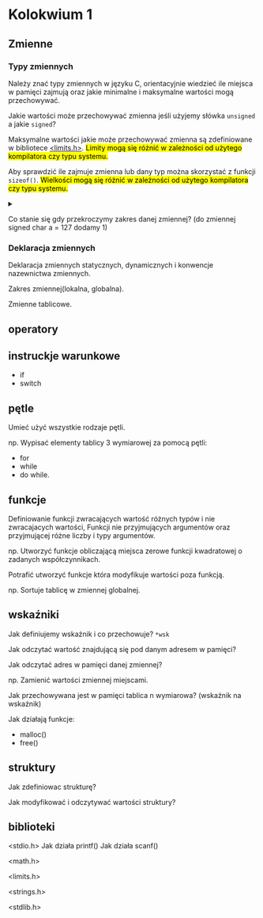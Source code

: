 # Kolokwium 1
## Zmienne
### Typy zmiennych
Należy znać typy zmiennych w języku C, orientacyjnie wiedzieć ile miejsca w pamięci zajmują oraz jakie minimalne i maksymalne wartości mogą przechowywać.

Jakie wartości może przechowywać zmienna jeśli użyjemy słówka `unsigned` a jakie `signed`?

Maksymalne wartości jakie może przechowywać zmienna są zdefiniowane w bibliotece [<limits.h>](https://learn.microsoft.com/en-us/cpp/c-language/cpp-integer-limits?view=msvc-170). <mark>Limity mogą się różnić w zależności od użytego kompilatora czy typu systemu.</mark>

Aby sprawdzić ile zajmuje zmienna lub dany typ można skorzystać z funkcji `sizeof()`. <mark>Wielkości mogą się różnić w zależności od użytego kompilatora czy typu systemu.</mark>

<details>
<summary></summary>

```c
#include <limits.h>
#include <stdio.h>

int main(int argc, char const *argv[])
{
    printf("Ilosc bitow w bajcie: %i\n",CHAR_BIT);
    double a = 10.543;
    printf("Ilosc bajtow jaka zajmuje zmienna a = %d\n", sizeof(a));

    printf("Ilosc bajtow jakie zajmuje typ char = %d", sizeof(char));
    return 0;
}
```

```bash
Ilosc bitow w bajcie: 8
Ilosc bajtow jaka zajmuje zmienna a = 8
Ilosc bajtow jakie zajmuje typ char = 1
```

</details>

Co stanie się gdy przekroczymy zakres danej zmiennej? (do zmiennej signed char a = 127 dodamy 1)

### Deklaracja zmiennych

Deklaracja zmiennych statycznych, dynamicznych i konwencje nazewnictwa zmiennych.

Zakres zmiennej(lokalna, globalna).

Zmienne tablicowe.

## operatory



## instruckje warunkowe

- if
- switch

## pętle

Umieć użyć wszystkie rodzaje pętli.

np. Wypisać elementy tablicy 3 wymiarowej za pomocą pętli:
- for
- while
- do while.

## funkcje

Definiowanie funkcji zwracających wartość różnych typów i nie zwracajacych wartości, Funkcji nie przyjmujących argumentów oraz przyjmującej różne liczby i typy argumentów.

np. Utworzyć funkcje obliczającą miejsca zerowe funkcji kwadratowej o zadanych współczynnikach.

Potrafić utworzyć funkcje która modyfikuje wartości poza funkcją.

np. Sortuje tablicę w zmiennej globalnej.

## wskaźniki

Jak definiujemy wskaźnik i co przechowuje? `*wsk`

Jak odczytać wartość znajdującą się pod danym adresem w pamięci?

Jak odczytać adres w pamięci danej zmiennej?

np. Zamienić wartości zmiennej miejscami.

Jak przechowywana jest w pamięci tablica n wymiarowa? (wskaźnik na wskaźnik)

Jak działają funkcje:
- malloc()
- free()

## struktury

Jak zdefiniowac strukturę?

Jak modyfikować i odczytywać wartości struktury?

## biblioteki

<stdio.h>
Jak działa printf()
Jak działa scanf()

<math.h>

<limits.h>

<strings.h>

<stdlib.h>

